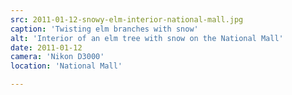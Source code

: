 ```yaml
---
src: 2011-01-12-snowy-elm-interior-national-mall.jpg
caption: 'Twisting elm branches with snow'
alt: 'Interior of an elm tree with snow on the National Mall'
date: 2011-01-12
camera: 'Nikon D3000'
location: 'National Mall'

---
```

